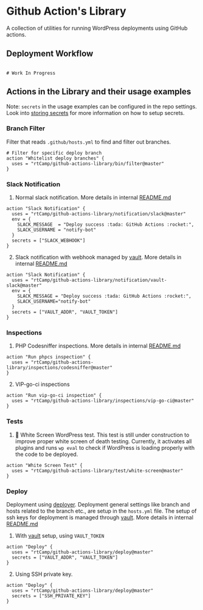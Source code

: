 # Github Action's Library

A collection of utilities for running WordPress deployments using GitHub actions.

## Deployment Workflow

```workflow

# Work In Progress

```

## Actions in the Library and their usage examples

Note: `secrets` in the usage examples can be configured in the repo settings. Look into [storing secrets](https://developer.github.com/actions/creating-workflows/storing-secrets/#storing-secrets) for more information on how to setup secrets.

### Branch Filter

Filter that reads `.github/hosts.yml` to find and filter out branches.

```workflow
# Filter for specific deploy branch
action "Whitelist deploy branches" {
  uses = "rtCamp/github-actions-library/bin/filter@master"
}
```

### Slack Notification

1. Normal slack notification. More details in internal [README.md](https://github.com/rtCamp/github-actions-library/blob/master/notification/slack/README.md)

```workflow
action "Slack Notification" {
  uses = "rtCamp/github-actions-library/notification/slack@master"
  env = {
    SLACK_MESSAGE  = "Deploy success :tada: GitHub Actions :rocket:",
    SLACK_USERNAME = "notify-bot"
  }
  secrets = ["SLACK_WEBHOOK"]
}
```

2. Slack notification with webhook managed by [vault](https://www.vaultproject.io/). More details in internal [README.md](https://github.com/rtCamp/github-actions-library/blob/master/notification/vault-slack/README.md)
```workflow
action "Slack Notification" {
  uses = "rtCamp/github-actions-library/notification/vault-slack@master"
  env = {
    SLACK_MESSAGE = "Deploy success :tada: GitHub Actions :rocket:",
    SLACK_USERNAME="notify-bot"
  }
  secrets = ["VAULT_ADDR", "VAULT_TOKEN"]
}
```

### Inspections

1. PHP Codesniffer inspections. More details in internal [README.md](https://github.com/rtCamp/github-actions-library/blob/master/inspections/codesniffer/README.md)

```workflow
action "Run phpcs inspection" {
  uses = "rtCamp/github-actions-library/inspections/codesniffer@master"
}
```

2. VIP-go-ci inspections

```workflow
action "Run vip-go-ci inspection" {
  uses = "rtCamp/github-actions-library/inspections/vip-go-ci@master"
}
```

### Tests

1. :construction: White Screen WordPress test. This test is still under construction to improve proper white screen of death testing. Currently, it activates all plugins and runs `wp eval` to check if WordPress is loading properly with the code to be deployed.

```workflow
action "White Screen Test" {
  uses = "rtCamp/github-actions-library/test/white-screen@master"
}
```

### Deploy

Deployment using [deployer](https://deployer.org/). Deployment general settings like branch and hosts related to the branch etc., are setup in the `hosts.yml` file. The setup of ssh keys for deployment is managed through [vault](https://www.vaultproject.io/). More details in internal [README.md](https://github.com/rtCamp/github-actions-library/blob/master/deploy/README.md)

1. With [vault](https://www.vaultproject.io/) setup, using `VAULT_TOKEN`

```workflow
action "Deploy" {
  uses = "rtCamp/github-actions-library/deploy@master"
  secrets = ["VAULT_ADDR", "VAULT_TOKEN"]
}
```

2. Using SSH private key.

```workflow
action "Deploy" {
  uses = "rtCamp/github-actions-library/deploy@master"
  secrets = ["SSH_PRIVATE_KEY"]
}
```
